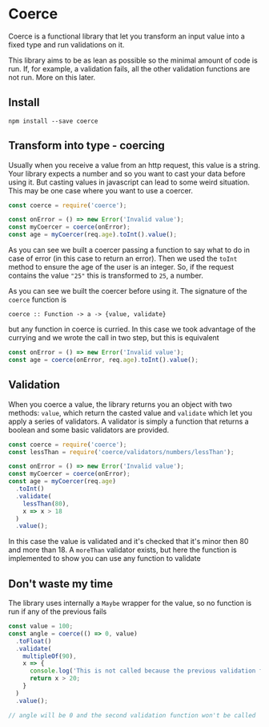 # Coerce

Coerce is a functional library that let you transform an input value into a fixed type and run validations on it.

This library aims to be as lean as possible so the minimal amount of code is run. If, for example, a validation fails, all the other validation functions are not run. More on this later.

## Install

`npm install --save coerce`

## Transform into type - coercing

Usually when you receive a value from an http request, this value is a string. Your library expects a number and so you want to cast your data before using it. But casting values in javascript can lead to some weird situation. This may be one case where you want to use a coercer.

```js
const coerce = require('coerce');

const onError = () => new Error('Invalid value');
const myCoercer = coerce(onError);
const age = myCoercer(req.age).toInt().value();
```

As you can see we built a coercer passing a function to say what to do in case of error (in this case to return an error). Then we used the `toInt` method to ensure the age of the user is an integer. So, if the request contains the value `"25"` this is transformed to `25`, a number.

As you can see we built the coercer before using it. The signature of the `coerce` function is

`coerce :: Function -> a -> {value, validate}`

but any function in coerce is curried. In this case we took advantage of the currying and we wrote the call in two step, but this is equivalent

```js
const onError = () => new Error('Invalid value');
const age = coerce(onError, req.age).toInt().value();
```

## Validation

When you coerce a value, the library returns you an object with two methods: `value`, which return the casted value and `validate` which let you apply a series of validators.
A validator is simply a function that returns a boolean and some basic validators are provided.

```js
const coerce = require('coerce');
const lessThan = require('coerce/validators/numbers/lessThan');

const onError = () => new Error('Invalid value');
const myCoercer = coerce(onError);
const age = myCoercer(req.age)
  .toInt()
  .validate(
    lessThan(80),
    x => x > 18
  )
  .value();
```

In this case the value is validated and it's checked that it's minor then 80 and more than 18. A `moreThan` validator exists, but here the function is implemented to show you can use any function to validate

## Don't waste my time

The library uses internally a `Maybe` wrapper for the value, so no function is run if any of the previous fails

```js
const value = 100;
const angle = coerce(() => 0, value)
  .toFloat()
  .validate(
    multipleOf(90),
    x => {
      console.log('This is not called because the previous validation fails');
      return x > 20;
    }
  )
  .value();

// angle will be 0 and the second validation function won't be called
```
